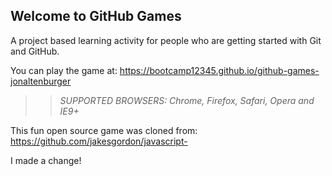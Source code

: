 ## Welcome to GitHub Games

A project based learning activity for people who are getting started with Git and GitHub.

You can play the game at: https://bootcamp12345.github.io/github-games-jonaltenburger

>> _*SUPPORTED BROWSERS*: Chrome, Firefox, Safari, Opera and IE9+_

This fun open source game was cloned from: https://github.com/jakesgordon/javascript-

I made a change!
